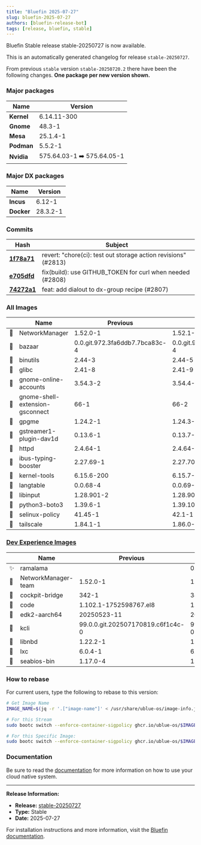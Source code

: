 ```yaml
---
title: "Bluefin 2025-07-27"
slug: bluefin-2025-07-27
authors: [bluefin-release-bot]
tags: [release, bluefin, stable]
---
```


Bluefin Stable release stable-20250727 is now available.


This is an automatically generated changelog for release `stable-20250727`.

From previous `stable` version `stable-20250720.2` there have been the following changes. **One package per new version shown.**

### Major packages

| Name       | Version                    |
| ---------- | -------------------------- |
| **Kernel** | 6.14.11-300                |
| **Gnome**  | 48.3-1                     |
| **Mesa**   | 25.1.4-1                   |
| **Podman** | 5.5.2-1                    |
| **Nvidia** | 575.64.03-1 ➡️ 575.64.05-1 |

### Major DX packages

| Name       | Version  |
| ---------- | -------- |
| **Incus**  | 6.12-1   |
| **Docker** | 28.3.2-1 |

### Commits

| Hash                                                                                               | Subject                                                        |
| -------------------------------------------------------------------------------------------------- | -------------------------------------------------------------- |
| **[1f78a71](https://github.com/ublue-os/bluefin/commit/1f78a71e0e880430a8ee704098caace2e67727df)** | revert: "chore(ci): test out storage action revisions" (#2813) |
| **[e705dfd](https://github.com/ublue-os/bluefin/commit/e705dfd59f53cc6694c15a65e92e34fcb44a180e)** | fix(build): use GITHUB_TOKEN for curl when needed (#2808)      |
| **[74272a1](https://github.com/ublue-os/bluefin/commit/74272a14cc07b5fb1b56b563e24abe14c0ddda72)** | feat: add dialout to dx-group recipe (#2807)                   |

### All Images

|     | Name                            | Previous                       | New                            |
| --- | ------------------------------- | ------------------------------ | ------------------------------ |
| 🔄  | NetworkManager                  | 1.52.0-1                       | 1.52.1-1                       |
| 🔄  | bazaar                          | 0.0.git.972.3fa6ddb7.7bca83c-4 | 0.0.git.979.8b33c992.af909a2-4 |
| 🔄  | binutils                        | 2.44-3                         | 2.44-5                         |
| 🔄  | glibc                           | 2.41-8                         | 2.41-9                         |
| 🔄  | gnome-online-accounts           | 3.54.3-2                       | 3.54.4-1                       |
| 🔄  | gnome-shell-extension-gsconnect | 66-1                           | 66-2                           |
| 🔄  | gpgme                           | 1.24.2-1                       | 1.24.3-1                       |
| 🔄  | gstreamer1-plugin-dav1d         | 0.13.6-1                       | 0.13.7-1                       |
| 🔄  | httpd                           | 2.4.64-1                       | 2.4.64-2                       |
| 🔄  | ibus-typing-booster             | 2.27.69-1                      | 2.27.70-1                      |
| 🔄  | kernel-tools                    | 6.15.6-200                     | 6.15.7-200                     |
| 🔄  | langtable                       | 0.0.68-4                       | 0.0.69-1                       |
| 🔄  | libinput                        | 1.28.901-2                     | 1.28.903-1                     |
| 🔄  | python3-boto3                   | 1.39.6-1                       | 1.39.10-1                      |
| 🔄  | selinux-policy                  | 41.45-1                        | 42.1-1                         |
| 🔄  | tailscale                       | 1.84.1-1                       | 1.86.0-1                       |

### [Dev Experience Images](https://docs.projectbluefin.io/bluefin-dx)

|     | Name                | Previous                          | New                               |
| --- | ------------------- | --------------------------------- | --------------------------------- |
| ✨  | ramalama            |                                   | 0.11.0-1                          |
| 🔄  | NetworkManager-team | 1.52.0-1                          | 1.52.1-1                          |
| 🔄  | cockpit-bridge      | 342-1                             | 343-1                             |
| 🔄  | code                | 1.102.1-1752598767.el8            | 1.102.2-1753187859.el8            |
| 🔄  | edk2-aarch64        | 20250523-11                       | 20250523-12                       |
| 🔄  | kcli                | 99.0.0.git.202507170819.c6f1c4c-0 | 99.0.0.git.202507232001.b28a395-0 |
| 🔄  | libnbd              | 1.22.2-1                          | 1.22.3-1                          |
| 🔄  | lxc                 | 6.0.4-1                           | 6.0.4-3                           |
| 🔄  | seabios-bin         | 1.17.0-4                          | 1.17.0-5                          |

### How to rebase

For current users, type the following to rebase to this version:

```bash
# Get Image Name
IMAGE_NAME=$(jq -r '.["image-name"]' < /usr/share/ublue-os/image-info.json)

# For this Stream
sudo bootc switch --enforce-container-sigpolicy ghcr.io/ublue-os/$IMAGE_NAME:stable

# For this Specific Image:
sudo bootc switch --enforce-container-sigpolicy ghcr.io/ublue-os/$IMAGE_NAME:stable-20250727
```

### Documentation

Be sure to read the [documentation](https://docs.projectbluefin.io/) for more information
on how to use your cloud native system.

---

**Release Information:**

- **Release:** [stable-20250727](https://github.com/ublue-os/bluefin/releases/tag/stable-20250727)
- **Type:** Stable
- **Date:** 2025-07-27

For installation instructions and more information, visit the [Bluefin documentation](https://docs.projectbluefin.io/).
